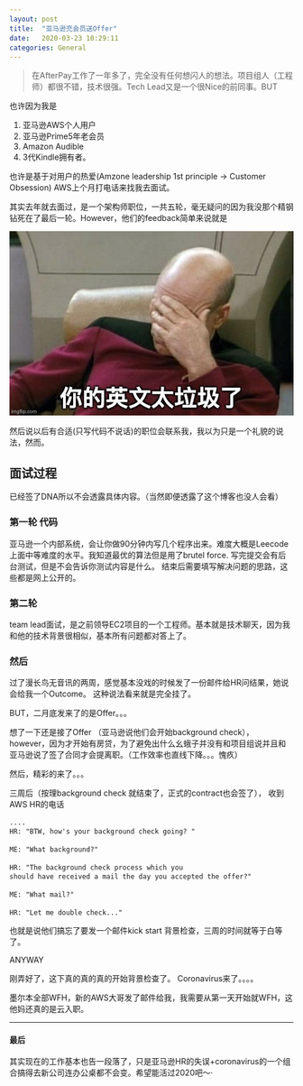 ```yaml
---
layout: post
title:  "亚马逊充会员送Offer"
date:   2020-03-23 10:29:11
categories: General
---
```


> 在AfterPay工作了一年多了，完全没有任何想闪人的想法。项目组人（工程师）都很不错，技术很强。Tech Lead又是一个很Nice的前同事。BUT

也许因为我是
1. 亚马逊AWS个人用户
2. 亚马逊Prime5年老会员
3. Amazon Audible
4. 3代Kindle拥有者。

也许是基于对用户的热爱(Amzone leadership 1st principle -> Customer Obsession) AWS上个月打电话来找我去面试。

其实去年就去面过，是一个架构师职位，一共五轮，毫无疑问的因为我没那个精钢钻死在了最后一轮。However，他们的feedback简单来说就是

![Feed back](/images/aws_feedback.jpg)

然后说以后有合适(只写代码不说话)的职位会联系我，我以为只是一个礼貌的说法，然而。

## 面试过程

已经签了DNA所以不会透露具体内容。（当然即便透露了这个博客也没人会看）

### 第一轮 代码
亚马逊一个内部系统，会让你做90分钟内写几个程序出来。难度大概是Leecode上面中等难度的水平。我知道最优的算法但是用了brutel force.
写完提交会有后台测试，但是不会告诉你测试内容是什么。
结束后需要填写解决问题的思路，这些都是网上公开的。

### 第二轮 
team lead面试，是之前领导EC2项目的一个工程师。基本就是技术聊天，因为我和他的技术背景很相似，基本所有问题都对答上了。

### 然后 
过了漫长鸟无音讯的两周，感觉基本没戏的时候发了一份邮件给HR问结果，她说会给我一个Outcome。 这种说法看来就是完全挂了。

BUT，二月底发来了的是Offer。。。

想了一下还是接了Offer （亚马逊说他们会开始background check），however，因为才开始有房贷，为了避免出什么幺蛾子并没有和项目组说并且和亚马逊说了签了合同才会提离职。（工作效率也直线下降。。。愧疚）

然后，精彩的来了。。。

三周后（按理background check 就结束了，正式的contract也会签了）， 收到AWS HR的电话

```
....
HR: "BTW, how's your background check going? "

ME: "What background?"

HR: "The background check process which you 
should have received a mail the day you accepted the offer?"

ME: "What mail?"

HR: "Let me double check..."
```
也就是说他们搞忘了要发一个邮件kick start 背景检查，三周的时间就等于白等了。

ANYWAY

刚弄好了，这下真的真的真的开始背景检查了。 Coronavirus来了。。。。

墨尔本全部WFH，新的AWS大哥发了邮件给我，我需要从第一天开始就WFH，这他妈还真的是云入职。

---------

#### 最后
其实现在的工作基本也告一段落了，只是亚马逊HR的失误+coronavirus的一个组合搞得去新公司连办公桌都不会变。希望能活过2020吧～·

